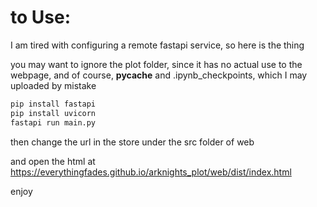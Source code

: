 # to Use:
I am tired with configuring a remote fastapi service, so here is the thing

you may want to ignore the plot folder, since it has no actual use to the webpage, and of course, __pycache__ and .ipynb_checkpoints, which I may uploaded by mistake

```bash
pip install fastapi
pip install uvicorn
fastapi run main.py
```

then change the url in the store under the src folder of web

and open the html at https://everythingfades.github.io/arknights_plot/web/dist/index.html

enjoy

